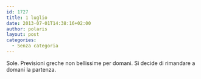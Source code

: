 ```yaml
---
id: 1727
title: 1 luglio
date: 2013-07-01T14:38:16+02:00
author: polaris
layout: post
categories:
  - Senza categoria
---
```

Sole. Previsioni greche non bellissime per domani. Si decide di rimandare a domani la partenza.